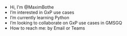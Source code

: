 - Hi, I’m @MaximBothe
- I’m interested in GxP use cases
- I’m currently learning Python
- I’m looking to collaborate on GxP use cases in GMSGQ
- How to reach me: by Email or Teams

<!---
MaximBothe/MaximBothe is a ✨ special ✨ repository because its `README.md` (this file) appears on your GitHub profile.
You can click the Preview link to take a look at your changes.
--->
